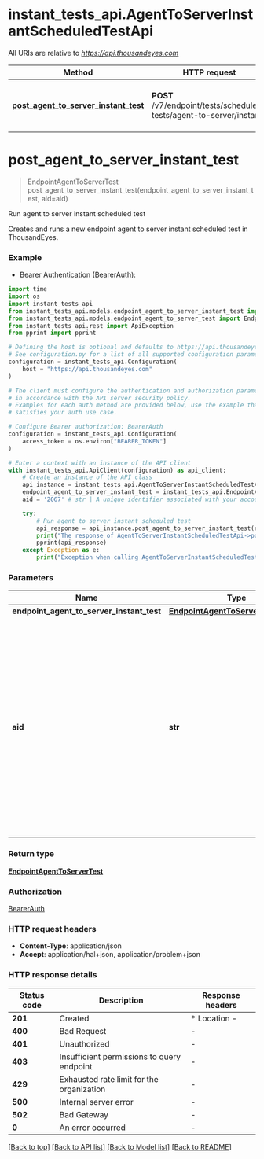 # instant_tests_api.AgentToServerInstantScheduledTestApi

All URIs are relative to *https://api.thousandeyes.com*

Method | HTTP request | Description
------------- | ------------- | -------------
[**post_agent_to_server_instant_test**](AgentToServerInstantScheduledTestApi.md#post_agent_to_server_instant_test) | **POST** /v7/endpoint/tests/scheduled-tests/agent-to-server/instant | Run agent to server instant scheduled test


# **post_agent_to_server_instant_test**
> EndpointAgentToServerTest post_agent_to_server_instant_test(endpoint_agent_to_server_instant_test, aid=aid)

Run agent to server instant scheduled test

Creates and runs a new endpoint agent to server instant scheduled test in ThousandEyes.

### Example

* Bearer Authentication (BearerAuth):
```python
import time
import os
import instant_tests_api
from instant_tests_api.models.endpoint_agent_to_server_instant_test import EndpointAgentToServerInstantTest
from instant_tests_api.models.endpoint_agent_to_server_test import EndpointAgentToServerTest
from instant_tests_api.rest import ApiException
from pprint import pprint

# Defining the host is optional and defaults to https://api.thousandeyes.com
# See configuration.py for a list of all supported configuration parameters.
configuration = instant_tests_api.Configuration(
    host = "https://api.thousandeyes.com"
)

# The client must configure the authentication and authorization parameters
# in accordance with the API server security policy.
# Examples for each auth method are provided below, use the example that
# satisfies your auth use case.

# Configure Bearer authorization: BearerAuth
configuration = instant_tests_api.Configuration(
    access_token = os.environ["BEARER_TOKEN"]
)

# Enter a context with an instance of the API client
with instant_tests_api.ApiClient(configuration) as api_client:
    # Create an instance of the API class
    api_instance = instant_tests_api.AgentToServerInstantScheduledTestApi(api_client)
    endpoint_agent_to_server_instant_test = instant_tests_api.EndpointAgentToServerInstantTest() # EndpointAgentToServerInstantTest | 
    aid = '2067' # str | A unique identifier associated with your account group. You can retrieve your `AccountGroupId` from the `/account-groups` endpoint. Note that you must be assigned to the target account group. Specifying this parameter without being assigned to the target account group will result in an error response. (optional)

    try:
        # Run agent to server instant scheduled test
        api_response = api_instance.post_agent_to_server_instant_test(endpoint_agent_to_server_instant_test, aid=aid)
        print("The response of AgentToServerInstantScheduledTestApi->post_agent_to_server_instant_test:\n")
        pprint(api_response)
    except Exception as e:
        print("Exception when calling AgentToServerInstantScheduledTestApi->post_agent_to_server_instant_test: %s\n" % e)
```



### Parameters

Name | Type | Description  | Notes
------------- | ------------- | ------------- | -------------
 **endpoint_agent_to_server_instant_test** | [**EndpointAgentToServerInstantTest**](EndpointAgentToServerInstantTest.md)|  | 
 **aid** | **str**| A unique identifier associated with your account group. You can retrieve your &#x60;AccountGroupId&#x60; from the &#x60;/account-groups&#x60; endpoint. Note that you must be assigned to the target account group. Specifying this parameter without being assigned to the target account group will result in an error response. | [optional] 

### Return type

[**EndpointAgentToServerTest**](EndpointAgentToServerTest.md)

### Authorization

[BearerAuth](../README.md#BearerAuth)

### HTTP request headers

 - **Content-Type**: application/json
 - **Accept**: application/hal+json, application/problem+json

### HTTP response details
| Status code | Description | Response headers |
|-------------|-------------|------------------|
**201** | Created |  * Location -  <br>  |
**400** | Bad Request |  -  |
**401** | Unauthorized |  -  |
**403** | Insufficient permissions to query endpoint |  -  |
**429** | Exhausted rate limit for the organization |  -  |
**500** | Internal server error |  -  |
**502** | Bad Gateway |  -  |
**0** | An error occurred |  -  |

[[Back to top]](#) [[Back to API list]](../README.md#documentation-for-api-endpoints) [[Back to Model list]](../README.md#documentation-for-models) [[Back to README]](../README.md)


